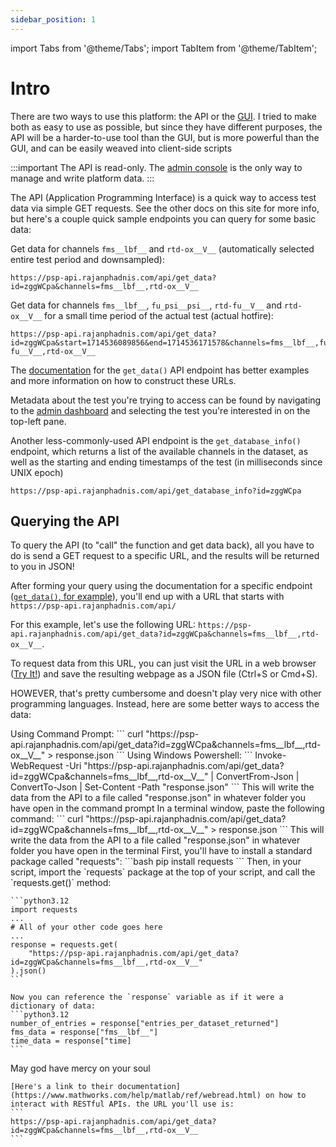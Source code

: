 ```yaml
---
sidebar_position: 1
---
```

import Tabs from '@theme/Tabs';
import TabItem from '@theme/TabItem';


# Intro

There are two ways to use this platform: the API or the [GUI](https://psp.rajanphadnis.com/). I tried to make both as easy to use as possible, but since they have different purposes, the API will be a harder-to-use tool than the GUI, but is more powerful than the GUI, and can be easily weaved into client-side scripts

:::important
The API is read-only. The [admin console](https://psp-admin.rajanphadnis.com/) is the only way to manage and write platform data.
:::

The API (Application Programming Interface) is a quick way to access test data via simple GET requests. See the other docs on this site for more info, but here's a couple quick sample endpoints you can query for some basic data:

Get data for channels `fms__lbf__` and `rtd-ox__V__` (automatically selected entire test period and downsampled):

```
https://psp-api.rajanphadnis.com/api/get_data?id=zggWCpa&channels=fms__lbf__,rtd-ox__V__
```

Get data for channels `fms__lbf__`, `fu_psi__psi__`, `rtd-fu__V__` and `rtd-ox__V__` for a small time period of the actual test (actual hotfire):
```
https://psp-api.rajanphadnis.com/api/get_data?id=zggWCpa&start=1714536089856&end=1714536171578&channels=fms__lbf__,fu_psi__psi__,rtd-fu__V__,rtd-ox__V__
```

The [documentation](https://psp-docs.rajanphadnis.com/docs/api/api_calls/get_data) for the `get_data()` API endpoint has better examples and more information on how to construct these URLs.

Metadata about the test you're trying to access can be found by navigating to the [admin dashboard](https://psp-admin.rajanphadnis.com/) and selecting the test you're interested in on the top-left pane.

Another less-commonly-used API endpoint is the `get_database_info()` endpoint, which returns a list of the available channels in the dataset, as well as the starting and ending timestamps of the test (in milliseconds since UNIX epoch)

```
https://psp-api.rajanphadnis.com/api/get_database_info?id=zggWCpa
```

## Querying the API

To query the API (to "call" the function and get data back), all you have to do is send a GET request to a specific URL, and the results will be returned to you in JSON!

After forming your query using the documentation for a specific endpoint ([`get_data()`, for example](./api_calls/get_data)), you'll end up with a URL that starts with `https://psp-api.rajanphadnis.com/api/`

For this example, let's use the following URL: `https://psp-api.rajanphadnis.com/api/get_data?id=zggWCpa&channels=fms__lbf__,rtd-ox__V__`.

To request data from this URL, you can just visit the URL in a web browser ([Try It!](https://psp-api.rajanphadnis.com/api/get_data?id=zggWCpa&channels=fms__lbf__,rtd-ox__V__)) and save the resulting webpage as a JSON file (Ctrl+S or Cmd+S).

HOWEVER, that's pretty cumbersome and doesn't play very nice with other programming languages. Instead, here are some better ways to access the data:

<Tabs>
  <TabItem value="win" label="Windows" default>
    Using Command Prompt:
    ```
    curl "https://psp-api.rajanphadnis.com/api/get_data?id=zggWCpa&channels=fms__lbf__,rtd-ox__V__" > response.json
    ```
    Using Windows Powershell:
    ```
    Invoke-WebRequest -Uri "https://psp-api.rajanphadnis.com/api/get_data?id=zggWCpa&channels=fms__lbf__,rtd-ox__V__" | ConvertFrom-Json | ConvertTo-Json | Set-Content -Path "response.json"
    ```
    This will write the data from the API to a file called "response.json" in whatever folder you have open in the command prompt
  </TabItem>
  <TabItem value="unix" label="MacOS/Linux">
    In a terminal window, paste the following command:
    ```
    curl "https://psp-api.rajanphadnis.com/api/get_data?id=zggWCpa&channels=fms__lbf__,rtd-ox__V__" > response.json
    ```
    This will write the data from the API to a file called "response.json" in whatever folder you have open in the terminal
  </TabItem>
  <TabItem value="python" label="Python">
    First, you'll have to install a standard package called "requests":
    ```bash
    pip install requests
    ```
    Then, in your script, import the `requests` package at the top of your script, and call the `requests.get()` method:

    ```python3.12
    import requests
    ...
    # All of your other code goes here
    ...
    response = requests.get(
        "https://psp-api.rajanphadnis.com/api/get_data?id=zggWCpa&channels=fms__lbf__,rtd-ox__V__"
    ).json()
    ```

    Now you can reference the `response` variable as if it were a dictionary of data:
    ```python3.12
    number_of_entries = response["entries_per_dataset_returned"]
    fms_data = response["fms__lbf__"]
    time_data = response["time]
    ```
  </TabItem>
  <TabItem value="matlab" label="MATLAB">
    May god have mercy on your soul
    
    [Here's a link to their documentation](https://www.mathworks.com/help/matlab/ref/webread.html) on how to interact with RESTful APIs. the URL you'll use is:
    ```
    https://psp-api.rajanphadnis.com/api/get_data?id=zggWCpa&channels=fms__lbf__,rtd-ox__V__
    ```
  </TabItem>
</Tabs>

